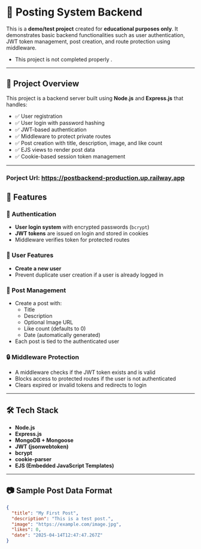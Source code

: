 # 📝 Posting System Backend

This is a **demo/test project** created for **educational purposes only**. It demonstrates basic backend functionalities such as user authentication, JWT token management, post creation, and route protection using middleware.
- This project is not completed properly .

---

## 🚀 Project Overview

This project is a backend server built using **Node.js** and **Express.js** that handles:

- ✅ User registration
- ✅ User login with password hashing
- ✅ JWT-based authentication
- ✅ Middleware to protect private routes
- ✅ Post creation with title, description, image, and like count
- ✅ EJS views to render post data
- ✅ Cookie-based session token management

---

### Porject Url:  https://postbackend-production.up.railway.app

## 📁 Features

### 🔐 Authentication

- **User login system** with encrypted passwords (`bcrypt`)
- **JWT tokens** are issued on login and stored in cookies
- Middleware verifies token for protected routes

### 👤 User Features

- **Create a new user**
- Prevent duplicate user creation if a user is already logged in

### 📝 Post Management

- Create a post with:
  - Title
  - Description
  - Optional Image URL
  - Like count (defaults to 0)
  - Date (automatically generated)
- Each post is tied to the authenticated user

### 🔒 Middleware Protection

- A middleware checks if the JWT token exists and is valid
- Blocks access to protected routes if the user is not authenticated
- Clears expired or invalid tokens and redirects to login

---

## 🛠️ Tech Stack

- **Node.js**
- **Express.js**
- **MongoDB + Mongoose**
- **JWT (jsonwebtoken)**
- **bcrypt**
- **cookie-parser**
- **EJS (Embedded JavaScript Templates)**

---

## 📷 Sample Post Data Format

```json
{
  "title": "My First Post",
  "description": "This is a test post.",
  "image": "https://example.com/image.jpg",
  "likes": 0,
  "date": "2025-04-14T12:47:47.267Z"
}
